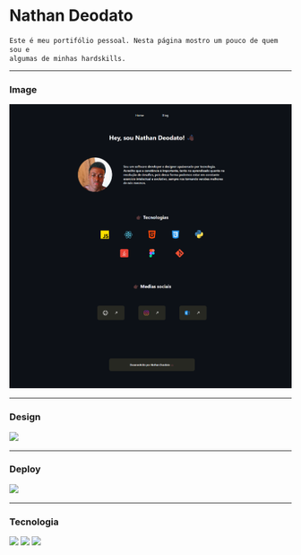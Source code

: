 # Nathan Deodato
    Este é meu portifólio pessoal. Nesta página mostro um pouco de quem sou e 
    algumas de minhas hardskills. 
    
---


### Image

<img src="./Assets/photo/NathanCode - page1.png">

---

### Design

<a href="https://www.figma.com/file/ELqzBwY6CAR8YucuNd0Gxm/NathanCode---Portif%C3%B3lio%2FBlog?type=design&t=liky6zaXwudgXeCn-6">
    <img src="https://img.shields.io/badge/Figma-F24E1E?style=for-the-badge&logo=figma&logoColor=white">
</a>

---

### Deploy

<a href="">
    <img src="https://img.shields.io/badge/Netlify-00C7B7?style=for-the-badge&logo=netlify&logoColor=white">
</a>

---

### Tecnologia

<img src="https://img.shields.io/badge/JavaScript-323330?style=for-the-badge&logo=javascript&logoColor=F7DF1E">

<img src="https://img.shields.io/badge/HTML5-E34F26?style=for-the-badge&logo=html5&logoColor=white">

<img src="https://img.shields.io/badge/CSS3-1572B6?style=for-the-badge&logo=css3&logoColor=white">

